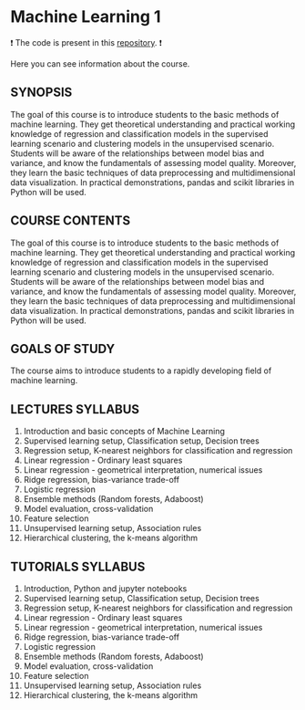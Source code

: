 # Machine Learning 1

❗ The code is present in this [repository](https://github.com/nickobard/Machine-Learning-I). ❗

Here you can see information about the course.

## SYNOPSIS
The goal of this course is to introduce students to the basic methods of machine learning. They get theoretical understanding and practical working knowledge of regression and classification models in the supervised learning scenario and clustering models in the unsupervised scenario. Students will be aware of the relationships between model bias and variance, and know the fundamentals of assessing model quality. Moreover, they learn the basic techniques of data preprocessing and multidimensional data visualization. In practical demonstrations, pandas and scikit libraries in Python will be used.

## COURSE CONTENTS
The goal of this course is to introduce students to the basic methods of machine learning. They get theoretical understanding and practical working knowledge of regression and classification models in the supervised learning scenario and clustering models in the unsupervised scenario. Students will be aware of the relationships between model bias and variance, and know the fundamentals of assessing model quality. Moreover, they learn the basic techniques of data preprocessing and multidimensional data visualization. In practical demonstrations, pandas and scikit libraries in Python will be used.

## GOALS OF STUDY
The course aims to introduce students to a rapidly developing field of machine learning.

## LECTURES SYLLABUS
1. Introduction and basic concepts of Machine Learning
2. Supervised learning setup, Classification setup, Decision trees
3. Regression setup, K-nearest neighbors for classification and regression
4. Linear regression - Ordinary least squares
5. Linear regression - geometrical interpretation, numerical issues
6. Ridge regression, bias-variance trade-off
7. Logistic regression
8. Ensemble methods (Random forests, Adaboost)
9. Model evaluation, cross-validation
10. Feature selection
11. Unsupervised learning setup, Association rules
12. Hierarchical clustering, the k-means algorithm

## TUTORIALS SYLLABUS
1. Introduction, Python and jupyter notebooks
2. Supervised learning setup, Classification setup, Decision trees
3. Regression setup, K-nearest neighbors for classification and regression
4. Linear regression - Ordinary least squares
5. Linear regression - geometrical interpretation, numerical issues
6. Ridge regression, bias-variance trade-off
7. Logistic regression
8. Ensemble methods (Random forests, Adaboost)
9. Model evaluation, cross-validation
10. Feature selection
11. Unsupervised learning setup, Association rules
12. Hierarchical clustering, the k-means algorithm